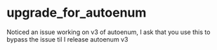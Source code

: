 # upgrade_for_autoenum

Noticed an issue working on v3 of autoenum, I ask that you use this to bypass the issue til I release autoenum v3
